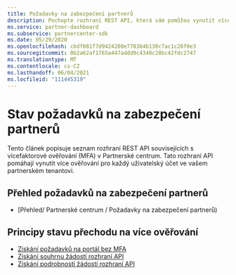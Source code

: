 ```yaml
---
title: Požadavky na zabezpečení partnerů
description: Pochopte rozhraní REST API, která vám pomůžou vynutit vícefaktorové ověřování pro vašeho partnerského tenanta.
ms.service: partner-dashboard
ms.subservice: partnercenter-sdk
ms.date: 05/29/2020
ms.openlocfilehash: cbdf081f7d9424280e778364b130c7ac1c26f0e3
ms.sourcegitcommit: 0b2a62af1765a447addd9c4340c28bc42fdc2747
ms.translationtype: MT
ms.contentlocale: cs-CZ
ms.lasthandoff: 06/04/2021
ms.locfileid: "111445319"
---
```

# <a name="partner-security-requirements-status"></a>Stav požadavků na zabezpečení partnerů

Tento článek popisuje seznam rozhraní REST API souvisejících s vícefaktorové ověřování (MFA) v Partnerské centrum. Tato rozhraní API pomáhají vynutit více ověřování pro každý uživatelský účet ve vašem partnerském tenantovi. 

## <a name="partner-security-requirements-overview"></a>Přehled požadavků na zabezpečení partnerů

- [Přehled/ Partnerské centrum / Požadavky na zabezpečení partnerů)

## <a name="understand-mfa-adoption-status"></a>Principy stavu přechodu na více ověřování

- [Získání požadavků na portál bez MFA](get-portal-requests-without-mfa.md)
- [Získání souhrnu žádostí rozhraní API](get-api-request-summary.md)
- [Získání podrobností žádostí rozhraní API](get-api-request-details.md)
